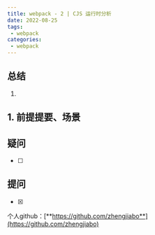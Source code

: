```yaml
---
title: webpack - 2 | CJS 运行时分析
date: 2022-08-25
tags:
 - webpack
categories: 
 - webpack
---
```

## 总结
1. 



## 1. 前提提要、场景



## 疑问
- [ ] 






## 提问
- [x] 










个人github：[**https://github.com/zhengjiabo**](https://github.com/zhengjiabo) 